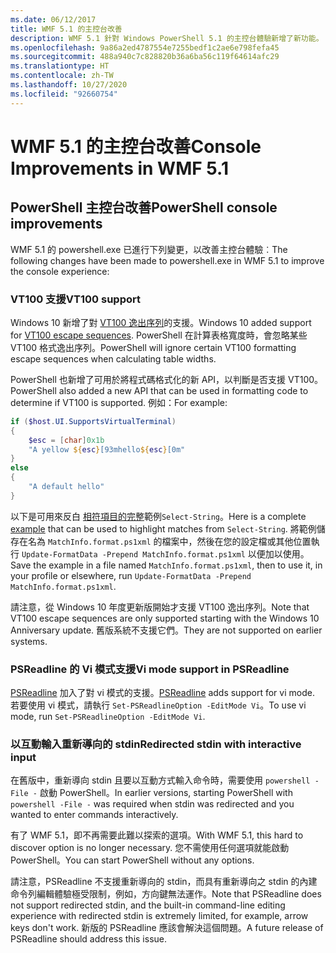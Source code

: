 ```yaml
---
ms.date: 06/12/2017
title: WMF 5.1 的主控台改善
description: WMF 5.1 針對 Windows PowerShell 5.1 的主控台體驗新增了新功能。
ms.openlocfilehash: 9a86a2ed4787554e7255bedf1c2ae6e798fefa45
ms.sourcegitcommit: 488a940c7c828820b36a6ba56c119f64614afc29
ms.translationtype: HT
ms.contentlocale: zh-TW
ms.lasthandoff: 10/27/2020
ms.locfileid: "92660754"
---
```

# <a name="console-improvements-in-wmf-51"></a><span data-ttu-id="e18c1-103">WMF 5.1 的主控台改善</span><span class="sxs-lookup"><span data-stu-id="e18c1-103">Console Improvements in WMF 5.1</span></span>

## <a name="powershell-console-improvements"></a><span data-ttu-id="e18c1-104">PowerShell 主控台改善</span><span class="sxs-lookup"><span data-stu-id="e18c1-104">PowerShell console improvements</span></span>

<span data-ttu-id="e18c1-105">WMF 5.1 的 powershell.exe 已進行下列變更，以改善主控台體驗︰</span><span class="sxs-lookup"><span data-stu-id="e18c1-105">The following changes have been made to powershell.exe in WMF 5.1 to improve the console experience:</span></span>

### <a name="vt100-support"></a><span data-ttu-id="e18c1-106">VT100 支援</span><span class="sxs-lookup"><span data-stu-id="e18c1-106">VT100 support</span></span>

<span data-ttu-id="e18c1-107">Windows 10 新增了對 [VT100 逸出序列](/windows/console/console-virtual-terminal-sequences)的支援。</span><span class="sxs-lookup"><span data-stu-id="e18c1-107">Windows 10 added support for [VT100 escape sequences](/windows/console/console-virtual-terminal-sequences).</span></span>
<span data-ttu-id="e18c1-108">PowerShell 在計算表格寬度時，會忽略某些 VT100 格式逸出序列。</span><span class="sxs-lookup"><span data-stu-id="e18c1-108">PowerShell will ignore certain VT100 formatting escape sequences when calculating table widths.</span></span>

<span data-ttu-id="e18c1-109">PowerShell 也新增了可用於將程式碼格式化的新 API，以判斷是否支援 VT100。</span><span class="sxs-lookup"><span data-stu-id="e18c1-109">PowerShell also added a new API that can be used in formatting code to determine if VT100 is supported.</span></span> <span data-ttu-id="e18c1-110">例如：</span><span class="sxs-lookup"><span data-stu-id="e18c1-110">For example:</span></span>

```powershell
if ($host.UI.SupportsVirtualTerminal)
{
    $esc = [char]0x1b
    "A yellow ${esc}[93mhello${esc}[0m"
}
else
{
    "A default hello"
}
```

<span data-ttu-id="e18c1-111">以下是可用來反白 [ 相符項目的完整](https://gist.github.com/lzybkr/dcb973dccd54900b67783c48083c28f7)範例`Select-String`。</span><span class="sxs-lookup"><span data-stu-id="e18c1-111">Here is a complete [example](https://gist.github.com/lzybkr/dcb973dccd54900b67783c48083c28f7) that can be used to highlight matches from `Select-String`.</span></span> <span data-ttu-id="e18c1-112">將範例儲存在名為 `MatchInfo.format.ps1xml` 的檔案中，然後在您的設定檔或其他位置執行 `Update-FormatData -Prepend MatchInfo.format.ps1xml` 以便加以使用。</span><span class="sxs-lookup"><span data-stu-id="e18c1-112">Save the example in a file named `MatchInfo.format.ps1xml`, then to use it, in your profile or elsewhere, run `Update-FormatData -Prepend MatchInfo.format.ps1xml`.</span></span>

<span data-ttu-id="e18c1-113">請注意，從 Windows 10 年度更新版開始才支援 VT100 逸出序列。</span><span class="sxs-lookup"><span data-stu-id="e18c1-113">Note that VT100 escape sequences are only supported starting with the Windows 10 Anniversary update.</span></span>
<span data-ttu-id="e18c1-114">舊版系統不支援它們。</span><span class="sxs-lookup"><span data-stu-id="e18c1-114">They are not supported on earlier systems.</span></span>

### <a name="vi-mode-support-in-psreadline"></a><span data-ttu-id="e18c1-115">PSReadline 的 Vi 模式支援</span><span class="sxs-lookup"><span data-stu-id="e18c1-115">Vi mode support in PSReadline</span></span>

<span data-ttu-id="e18c1-116">[PSReadline](https://github.com/PowerShell/PSReadLine) 加入了對 vi 模式的支援。</span><span class="sxs-lookup"><span data-stu-id="e18c1-116">[PSReadline](https://github.com/PowerShell/PSReadLine) adds support for vi mode.</span></span> <span data-ttu-id="e18c1-117">若要使用 vi 模式，請執行 `Set-PSReadlineOption -EditMode Vi`。</span><span class="sxs-lookup"><span data-stu-id="e18c1-117">To use vi mode, run `Set-PSReadlineOption -EditMode Vi`.</span></span>

### <a name="redirected-stdin-with-interactive-input"></a><span data-ttu-id="e18c1-118">以互動輸入重新導向的 stdin</span><span class="sxs-lookup"><span data-stu-id="e18c1-118">Redirected stdin with interactive input</span></span>

<span data-ttu-id="e18c1-119">在舊版中，重新導向 stdin 且要以互動方式輸入命令時，需要使用 `powershell -File -` 啟動 PowerShell。</span><span class="sxs-lookup"><span data-stu-id="e18c1-119">In earlier versions, starting PowerShell with `powershell -File -` was required when stdin was redirected and you wanted to enter commands interactively.</span></span>

<span data-ttu-id="e18c1-120">有了 WMF 5.1，即不再需要此難以探索的選項。</span><span class="sxs-lookup"><span data-stu-id="e18c1-120">With WMF 5.1, this hard to discover option is no longer necessary.</span></span> <span data-ttu-id="e18c1-121">您不需使用任何選項就能啟動 PowerShell。</span><span class="sxs-lookup"><span data-stu-id="e18c1-121">You can start PowerShell without any options.</span></span>

<span data-ttu-id="e18c1-122">請注意，PSReadline 不支援重新導向的 stdin，而具有重新導向之 stdin 的內建命令列編輯體驗極受限制，例如，方向鍵無法運作。</span><span class="sxs-lookup"><span data-stu-id="e18c1-122">Note that PSReadline does not support redirected stdin, and the built-in command-line editing experience with redirected stdin is extremely limited, for example, arrow keys don't work.</span></span> <span data-ttu-id="e18c1-123">新版的 PSReadline 應該會解決這個問題。</span><span class="sxs-lookup"><span data-stu-id="e18c1-123">A future release of PSReadline should address this issue.</span></span>
